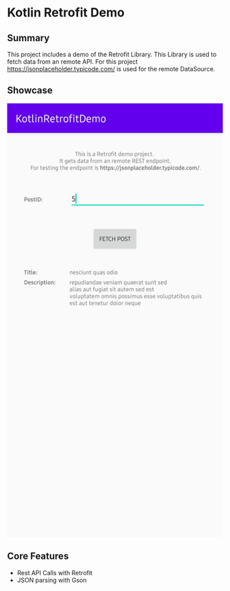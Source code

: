 # Kotlin Retrofit Demo

## Summary

This project includes a demo of the Retrofit Library. This Library is used to fetch data from an remote API. For this project https://jsonplaceholder.typicode.com/ is used for the remote DataSource.

## Showcase

![Kotlin Retrofit Demo](images/KotlinRetrofitDemo.jpg "Kotlin Retrofit Demo")

## Core Features

* Rest API Calls with Retrofit
* JSON parsing with Gson